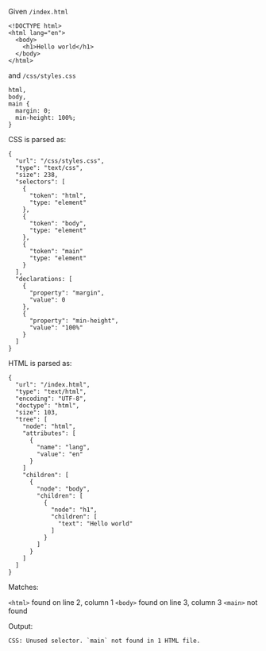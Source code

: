 Given `/index.html`

```
<!DOCTYPE html>
<html lang="en">
  <body>
    <h1>Hello world</h1>
  </body>
</html>
```

and `/css/styles.css`

```
html,
body,
main {
  margin: 0;
  min-height: 100%;
}
```

CSS is parsed as:

```
{
  "url": "/css/styles.css",
  "type": "text/css",
  "size": 238,
  "selectors": [
    {
      "token": "html",
      "type: "element"
    },
    {
      "token": "body",
      "type: "element"
    },
    {
      "token": "main"
      "type: "element"
    }
  ],
  "declarations: [
    {
      "property": "margin",
      "value": 0
    },
    {
      "property": "min-height",
      "value": "100%"
    }
  ]
}
```

HTML is parsed as:

```
{
  "url": "/index.html",
  "type": "text/html",
  "encoding": "UTF-8",
  "doctype": "html",
  "size": 103,
  "tree": [
    "node": "html",
    "attributes": [
      {
        "name": "lang",
        "value": "en"
      }
    ]
    "children": [
      {
        "node": "body",
        "children": [
          {
            "node": "h1",
            "children": [
              "text": "Hello world"
            ]
          }
        ]
      }
    ]
  ]
}
```

Matches:

`<html>` found on line 2, column 1
`<body>` found on line 3, column 3
`<main>` not found

Output:

```
CSS: Unused selector. `main` not found in 1 HTML file.
```
